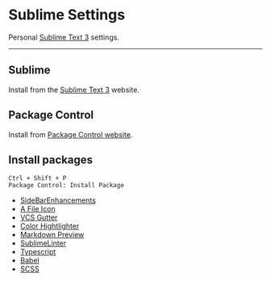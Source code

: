 # Sublime Settings

Personal [Sublime Text 3](https://www.sublimetext.com/) settings. 

---

## Sublime

Install from the [Sublime Text 3](https://www.sublimetext.com/) website.

## Package Control

Install from [Package Control website](https://packagecontrol.io/).

## Install packages

```
Ctrl + Shift + P
Package Control: Install Package
```

- [SideBarEnhancements](https://packagecontrol.io/packages/SideBarEnhancements)
- [A File Icon](https://packagecontrol.io/packages/A%20File%20Icon)
- [VCS Gutter](https://packagecontrol.io/packages/VCS%20Gutter)
- [Color Hightlighter](https://packagecontrol.io/packages/Color%20Highlighter)
- [Markdown Preview](https://packagecontrol.io/packages/Markdown%20Preview)
- [SublimeLinter](https://packagecontrol.io/packages/SublimeLinter)
- [Typescript](https://packagecontrol.io/packages/TypeScript)
- [Babel](https://packagecontrol.io/packages/Babel)
- [SCSS](https://packagecontrol.io/packages/SCSS)
